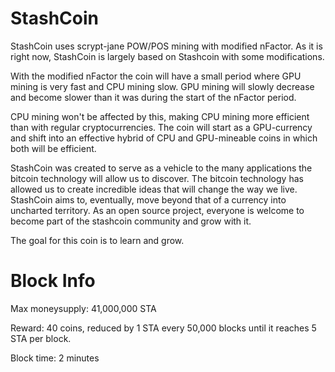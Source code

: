 StashCoin
==============

StashCoin uses scrypt-jane POW/POS mining with modified nFactor. 
As it is right now, StashCoin is largely based on Stashcoin with some modifications.

With the modified nFactor the coin will have a small period where GPU mining is very fast and CPU mining slow. 
GPU mining will slowly decrease and become slower than it was during the start of the nFactor period.

CPU mining won't be affected by this, making CPU mining more efficient than with regular cryptocurrencies. 
The coin will start as a GPU-currency and shift into an effective hybrid of CPU and GPU-mineable coins in which both will be efficient.


StashCoin was created to serve as a vehicle to the many applications the bitcoin technology will allow us to
discover. The bitcoin technology has allowed us to create incredible ideas that will change the way we live. StashCoin aims to, eventually, move beyond that of a currency into uncharted territory. As an open source project, everyone is welcome to become part of the stashcoin community and grow with it. 


The goal for this coin is to learn and grow. 





Block Info
==============

Max moneysupply: 41,000,000 STA

Reward: 40 coins, reduced by 1 STA every 50,000 blocks until it reaches 5 STA per block.


Block time: 2 minutes

 